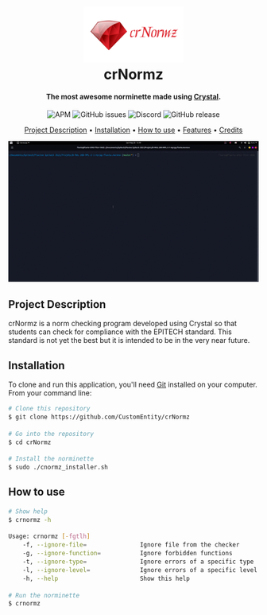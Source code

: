 <h1 align="center">
  <br>
  <a href="https://github.com/CustomEntity/crNormz"><img src="logo.png" alt="Markdownify" width="200"></a>
  <br>
  crNormz
  <br>
</h1>

<h4 align="center">The most awesome norminette made
using <a href="https://crystal-lang.org" target="_blank">Crystal</a>.</h4>

<p align="center">

<img alt="APM" src="https://img.shields.io/apm/l/vim-mode">
<img alt="GitHub issues" src="https://img.shields.io/github/issues/CustomEntity/crNormz?color=yellow">
<img alt="Discord" src="https://img.shields.io/discord/980113210881474672?color=blueviolet&label=discord">
<img alt="GitHub release" src="https://img.shields.io/github/v/release/CustomEntity/crNormz?color=yellow">
</p>

<p align="center">
  <a href="#project-description">Project Description</a> •
  <a href="#installation">Installation</a> •
  <a href="#how-to-use">How to use</a> •
  <a href="#features">Features</a> •
  <a href="#credits">Credits</a>
</p>


<p align="center">
  <img src="project.gif"  alt="project.gif"/>
</p>

## Project Description

crNormz is a norm checking program developed using Crystal so that students can check for compliance with the EPITECH standard. This standard is not yet the best but it is intended to be in the very near future.

## Installation

To clone and run this application, you'll need [Git](https://git-scm.com) installed on your computer. From your command line:

```bash
# Clone this repository
$ git clone https://github.com/CustomEntity/crNormz

# Go into the repository
$ cd crNormz

# Install the norminette
$ sudo ./cnormz_installer.sh

```

## How to use

```bash
# Show help
$ crnormz -h

Usage: crnormz [-fgtlh]
    -f, --ignore-file=               Ignore file from the checker
    -g, --ignore-function=           Ignore forbidden functions
    -t, --ignore-type=               Ignore errors of a specific type
    -l, --ignore-level=              Ignore errors of a specific level (Major, Minor or Info)
    -h, --help                       Show this help
    
# Run the norminette
$ crnormz
```
